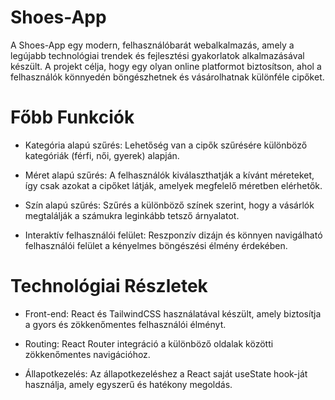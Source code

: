 
# Shoes-App

A Shoes-App egy modern, felhasználóbarát webalkalmazás, amely a legújabb technológiai trendek és fejlesztési gyakorlatok alkalmazásával készült. A projekt célja, hogy egy olyan online platformot biztosítson, ahol a felhasználók könnyedén böngészhetnek és vásárolhatnak különféle cipőket.

# Főbb Funkciók
- Kategória alapú szűrés: Lehetőség van a cipők szűrésére különböző kategóriák (férfi, női, gyerek) alapján.

- Méret alapú szűrés: A felhasználók kiválaszthatják a kívánt méreteket, így csak azokat a cipőket látják, amelyek megfelelő méretben elérhetők.

- Szín alapú szűrés: Szűrés a különböző színek szerint, hogy a vásárlók megtalálják a számukra leginkább tetsző árnyalatot.

- Interaktív felhasználói felület: Reszponzív dizájn és könnyen navigálható felhasználói felület a kényelmes böngészési élmény érdekében.

# Technológiai Részletek
- Front-end: React és TailwindCSS használatával készült, amely biztosítja a gyors és zökkenőmentes felhasználói élményt.

- Routing: React Router integráció a különböző oldalak közötti zökkenőmentes navigációhoz.

- Állapotkezelés: Az állapotkezeléshez a React saját useState hook-ját használja, amely egyszerű és hatékony megoldás.

